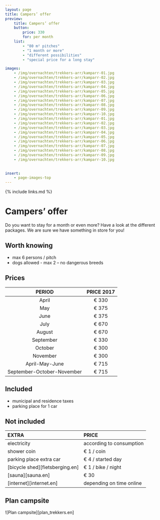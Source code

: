 ```yaml
---
layout: page
title: Campers’ offer 
preview: 
    title: Campers’ offer
    button:
        price: 330
        for: per month
    list:
        - "80 m² pitches"
        - "1 month or more"
        - "different possibilities"
        - "special price for a long stay"

images:
    - /img/overnachten/trekkers-arr/kamparr-01.jpg
    - /img/overnachten/trekkers-arr/kamparr-02.jpg
    - /img/overnachten/trekkers-arr/kamparr-03.jpg
    - /img/overnachten/trekkers-arr/kamparr-04.jpg
    - /img/overnachten/trekkers-arr/kamparr-05.jpg
    - /img/overnachten/trekkers-arr/kamparr-06.jpg
    - /img/overnachten/trekkers-arr/kamparr-07.jpg
    - /img/overnachten/trekkers-arr/kamparr-08.jpg
    - /img/overnachten/trekkers-arr/kamparr-09.jpg
    - /img/overnachten/trekkers-arr/kamparr-10.jpg
    - /img/overnachten/trekkers-arr/kamparr-01.jpg
    - /img/overnachten/trekkers-arr/kamparr-02.jpg
    - /img/overnachten/trekkers-arr/kamparr-03.jpg
    - /img/overnachten/trekkers-arr/kamparr-04.jpg
    - /img/overnachten/trekkers-arr/kamparr-05.jpg
    - /img/overnachten/trekkers-arr/kamparr-06.jpg
    - /img/overnachten/trekkers-arr/kamparr-07.jpg
    - /img/overnachten/trekkers-arr/kamparr-08.jpg
    - /img/overnachten/trekkers-arr/kamparr-09.jpg
    - /img/overnachten/trekkers-arr/kamparr-10.jpg
    
    
insert:
    - page-images-top
---
```


{% include links.md %}

# Campers’ offer
Do you want to stay for a month or even more? Have a look at the different packages. We are sure we have something in store for you!

## Worth knowing
- max 6 persons / pitch
- dogs allowed - max 2 – no dangerous breeds

## Prices

PERIOD        | PRICE 2017       
:-------------:|:-----------:|
April          |€ 330               
May            |€ 375                   
June           |€ 375      
July           |€ 670            
August         |€ 670   
September      |€ 330
October        |€ 300
November       |€ 300
April-May-June |€ 715
September-October-November|€ 715

## Included

- municipal and residence taxes
- parking place for 1 car

## Not included

EXTRA              | PRICE 
:------------------|:-----------|
electricity        |according to consumption 
shower coin        |€ 1 / coin
parking place extra car |€ 4 / started day
[bicycle shed][fietsberging.en]| € 1 / bike / night
[sauna][sauna.en]              |€ 30
[internet][internet.en]           |depending on time online

## Plan campsite

![Plan campsite][plan_trekkers.en]
